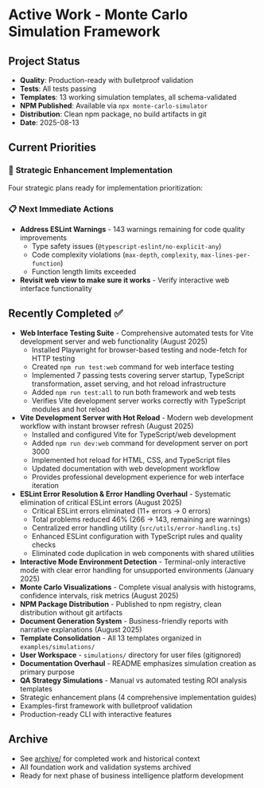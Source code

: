 # Active Work - Monte Carlo Simulation Framework

## Project Status
- **Quality**: Production-ready with bulletproof validation
- **Tests**: All tests passing
- **Templates**: 13 working simulation templates, all schema-validated
- **NPM Published**: Available via `npx monte-carlo-simulator`
- **Distribution**: Clean npm package, no build artifacts in git
- **Date**: 2025-08-13

## Current Priorities

### 🚀 **Strategic Enhancement Implementation**
Four strategic plans ready for implementation prioritization:

### 📋 **Next Immediate Actions**
- **Address ESLint Warnings** - 143 warnings remaining for code quality improvements
  - Type safety issues (`@typescript-eslint/no-explicit-any`)
  - Code complexity violations (`max-depth`, `complexity`, `max-lines-per-function`)
  - Function length limits exceeded
- **Revisit web view to make sure it works** - Verify interactive web interface functionality

## Recently Completed ✅
- **Web Interface Testing Suite** - Comprehensive automated tests for Vite development server and web functionality (August 2025)
  - Installed Playwright for browser-based testing and node-fetch for HTTP testing
  - Created `npm run test:web` command for web interface testing
  - Implemented 7 passing tests covering server startup, TypeScript transformation, asset serving, and hot reload infrastructure
  - Added `npm run test:all` to run both framework and web tests
  - Verifies Vite development server works correctly with TypeScript modules and hot reload
- **Vite Development Server with Hot Reload** - Modern web development workflow with instant browser refresh (August 2025)
  - Installed and configured Vite for TypeScript/web development
  - Added `npm run dev:web` command for development server on port 3000
  - Implemented hot reload for HTML, CSS, and TypeScript files
  - Updated documentation with web development workflow
  - Provides professional development experience for web interface iteration
- **ESLint Error Resolution & Error Handling Overhaul** - Systematic elimination of critical ESLint errors (August 2025)
  - Critical ESLint errors eliminated (11+ errors → 0 errors)
  - Total problems reduced 46% (266 → 143, remaining are warnings)
  - Centralized error handling utility (`src/utils/error-handling.ts`)
  - Enhanced ESLint configuration with TypeScript rules and quality checks
  - Eliminated code duplication in web components with shared utilities
- **Interactive Mode Environment Detection** - Terminal-only interactive mode with clear error handling for unsupported environments (January 2025)
- **Monte Carlo Visualizations** - Complete visual analysis with histograms, confidence intervals, risk metrics (August 2025)
- **NPM Package Distribution** - Published to npm registry, clean distribution without git artifacts
- **Document Generation System** - Business-friendly reports with narrative explanations (August 2025)
- **Template Consolidation** - All 13 templates organized in `examples/simulations/`  
- **User Workspace** - `simulations/` directory for user files (gitignored)
- **Documentation Overhaul** - README emphasizes simulation creation as primary purpose
- **QA Strategy Simulations** - Manual vs automated testing ROI analysis templates
- Strategic enhancement plans (4 comprehensive implementation guides)
- Examples-first framework with bulletproof validation
- Production-ready CLI with interactive features

## Archive
- See [archive/](archive/) for completed work and historical context
- All foundation work and validation systems archived
- Ready for next phase of business intelligence platform development